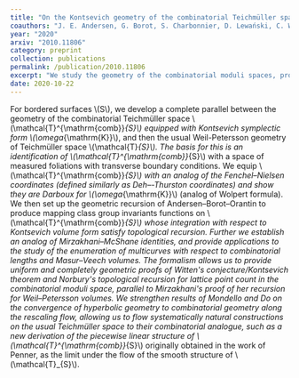 ```yaml
---
title: "On the Kontsevich geometry of the combinatorial Teichmüller space"
coauthors: "J. E. Andersen, G. Borot, S. Charbonnier, D. Lewański, C. Wheeler"
year: "2020"
arxiv: "2010.11806"
category: preprint
collection: publications
permalink: /publication/2010.11806
excerpt: "We study the geometry of the combinatorial moduli spaces, providing a completely geometric proof of Witten's conjecture."
date: 2020-10-22
---
```


For bordered surfaces \\(S\\), we develop a complete parallel between the geometry of the combinatorial Teichmüller space \\(\mathcal{T}^{\mathrm{comb}}_{S}\\) equipped with Kontsevich symplectic form \\(\omega_{\mathrm{K}}\\), and then the usual Weil-Petersson geometry of Teichmüller space \\(\mathcal{T}_{S}\\). The basis for this is an identification of \\(\mathcal{T}^{\mathrm{comb}}_{S}\\) with a space of measured foliations with transverse boundary conditions. We equip \\(\mathcal{T}^{\mathrm{comb}}_{S}\\) with an analog of the Fenchel–Nielsen coordinates (defined similarly as Deh–-Thurston coordinates) and show they are Darboux for \\(\omega_{\mathrm{K}}\\) (analog of Wolpert formula). We then set up the geometric recursion of Andersen–Borot–Orantin to produce mapping class group invariants functions on \\(\mathcal{T}^{\mathrm{comb}}_{S}\\) whose integration with respect to Kontsevich volume form satisfy topological recursion. Further we establish an analog of Mirzakhani–McShane identities, and provide applications to the study of the enumeration of multicurves with respect to combinatorial lengths and Masur–Veech volumes. The formalism allows us to provide uniform and completely geometric proofs of Witten's conjecture/Kontsevich theorem and Norbury's topological recursion for lattice point count in the combinatorial moduli space, parallel to Mirzakhani's proof of her recursion for Weil–Petersson volumes. We strengthen results of Mondello and Do on the convergence of hyperbolic geometry to combinatorial geometry along the rescaling flow, allowing us to flow systematically natural constructions on the usual Teichmüller space to their combinatorial analogue, such as a new derivation of the piecewise linear structure of \\(\mathcal{T}^{\mathrm{comb}}_{S}\\) originally obtained in the work of Penner, as the limit under the flow of the smooth structure of \\(\mathcal{T}_{S}\\). 
